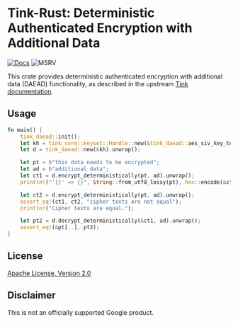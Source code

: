 # Tink-Rust: Deterministic Authenticated Encryption with Additional Data

[![Docs](https://img.shields.io/badge/docs-rust-brightgreen?style=for-the-badge)](https://docs.rs/tink-daead)
![MSRV](https://img.shields.io/badge/rustc-1.49+-yellow?style=for-the-badge)

This crate provides deterministic authenticated encryption with additional data (DAEAD) functionality, as described in
the upstream [Tink
documentation](https://github.com/google/tink/blob/master/docs/PRIMITIVES.md#deterministic-authenticated-encryption-with-associated-data).

## Usage

<!-- prettier-ignore-start -->
[embedmd]:# (../examples/daead/src/main.rs Rust /fn main/ /^}/)
```Rust
fn main() {
    tink_daead::init();
    let kh = tink_core::keyset::Handle::new(&tink_daead::aes_siv_key_template()).unwrap();
    let d = tink_daead::new(&kh).unwrap();

    let pt = b"this data needs to be encrypted";
    let ad = b"additional data";
    let ct1 = d.encrypt_deterministically(pt, ad).unwrap();
    println!("'{}' => {}", String::from_utf8_lossy(pt), hex::encode(&ct1));

    let ct2 = d.encrypt_deterministically(pt, ad).unwrap();
    assert_eq!(ct1, ct2, "cipher texts are not equal");
    println!("Cipher texts are equal.");

    let pt2 = d.decrypt_deterministically(&ct1, ad).unwrap();
    assert_eq!(&pt[..], pt2);
}
```
<!-- prettier-ignore-end -->

## License

[Apache License, Version 2.0](http://www.apache.org/licenses/LICENSE-2.0)

## Disclaimer

This is not an officially supported Google product.
